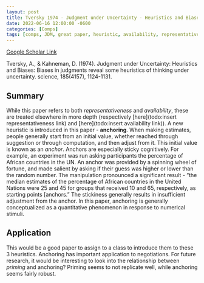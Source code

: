```yaml
---
layout: post
title: Tversky 1974 - Judgment under Uncertainty - Heuristics and Biases
date: 2022-06-16 12:00:00 -0600
categories: [Comps]
tags: [comps, JDM, great paper, heuristic, availability, representativeness, anchoring, bias]
---
```

[Google Scholar Link](https://scholar.google.com/scholar?hl=en&as_sdt=0%2C45&q=judgement+under+uncertainty+heuristics+and+biases&btnG=)

Tversky, A., & Kahneman, D. (1974). Judgment under Uncertainty: Heuristics and Biases: Biases in judgments reveal some heuristics of thinking under uncertainty. science, 185(4157), 1124-1131.

## Summary
While this paper refers to both _representativeness_ and _availability_, these are treated elsewhere in more depth (respectively [here](todo:insert representativeness link) and [here](todo:insert availability link)).  A new heuristic is introduced in this paper - **anchoring**.  When making estimates, people generally start from an initial value, whether reached through suggestion or through computation, and then adjust from it.  This initial value is known as an _anchor_.  Anchors are especially sticky cognitively.  For example, an experiment was run asking participants the percentage of African countries in the UN.  An anchor was provided by a spinning wheel of fortune, and made salient by asking if their guess was higher or lower than the random number.  The manipulation pronounced a significant result - “the median estimates of the percentage of African countries in the United Nations were 25 and 45 for groups that received 10 and 65, respectively, as starting points [anchors.”  The stickiness generally results in insufficient adjustment from the anchor.  In this paper, anchoring is generally conceptualized as a quantitative phenomenon in response to numerical stimuli.

## Application
This would be a good paper to assign to a class to introduce them to these 3 heuristics.  Anchoring has important application to negotiations.  For future research, it would be interesting to look into the relationship between _priming_ and anchoring?  Priming seems to not replicate well, while anchoring seems fairly robust.